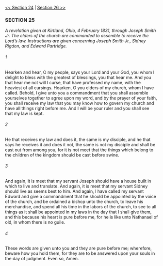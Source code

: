 [<< Section 24](Section%2024)  |  [Section 26 >>](Section%2026)

### SECTION 25

*A revelation given at Kirtland, Ohio, 4 February 1831, through Joseph Smith Jr. The elders of the church are commanded to assemble to receive the Lord’s law. Instructions are given concerning Joseph Smith Jr., Sidney Rigdon, and Edward Partridge.*

###### 1
Hearken and hear, O my people, says your Lord and your God, you whom I delight to bless with the greatest of blessings, you that hear me. And you that hear me not will I curse, that have professed my name, with the heaviest of all cursings. Hearken, O you elders of my church, whom I have called. Behold, I give unto you a commandment that you shall assemble yourselves together to agree upon my word, and by the prayer of your faith, you shall receive my law that you may know how to govern my church and have all things right before me. And I will be your ruler and you shall see that my law is kept.

###### 2
He that receives my law and does it, the same is my disciple, and he that says he receives it and does it not, the same is not my disciple and shall be cast out from among you, for it is not meet that the things which belong to the children of the kingdom should be cast before swine.

###### 3
And again, it is meet that my servant Joseph should have a house built in which to live and translate. And again, it is meet that my servant Sidney should live as seems best to him. And again, I have called my servant Edward and give a commandment that he should be appointed by the voice of the church, and be ordained a bishop unto the church, to leave his merchandise, and spend all his time in the labors of the church, to see to all things as it shall be appointed in my laws in the day that I shall give them, and this because his heart is pure before me, for he is like unto Nathanael of old, in whom there is no guile.

###### 4
These words are given unto you and they are pure before me; wherefore, beware how you hold them, for they are to be answered upon your souls in the day of judgment. Even so, Amen.